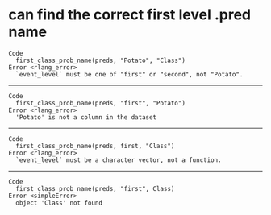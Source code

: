 # can find the correct first level .pred name

    Code
      first_class_prob_name(preds, "Potato", "Class")
    Error <rlang_error>
      `event_level` must be one of "first" or "second", not "Potato".

---

    Code
      first_class_prob_name(preds, "first", "Potato")
    Error <rlang_error>
      'Potato' is not a column in the dataset

---

    Code
      first_class_prob_name(preds, first, "Class")
    Error <rlang_error>
      `event_level` must be a character vector, not a function.

---

    Code
      first_class_prob_name(preds, "first", Class)
    Error <simpleError>
      object 'Class' not found

